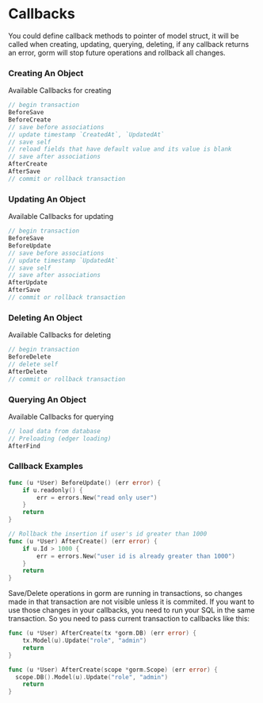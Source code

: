 # Callbacks

<!-- toc -->

You could define callback methods to pointer of model struct, it will be called when creating, updating, querying, deleting, if any callback returns an error, gorm will stop future operations and rollback all changes.

### Creating An Object

Available Callbacks for creating

```go
// begin transaction
BeforeSave
BeforeCreate
// save before associations
// update timestamp `CreatedAt`, `UpdatedAt`
// save self
// reload fields that have default value and its value is blank
// save after associations
AfterCreate
AfterSave
// commit or rollback transaction
```

### Updating An Object

Available Callbacks for updating

```go
// begin transaction
BeforeSave
BeforeUpdate
// save before associations
// update timestamp `UpdatedAt`
// save self
// save after associations
AfterUpdate
AfterSave
// commit or rollback transaction
```

### Deleting An Object

Available Callbacks for deleting

```go
// begin transaction
BeforeDelete
// delete self
AfterDelete
// commit or rollback transaction
```

### Querying An Object

Available Callbacks for querying

```go
// load data from database
// Preloading (edger loading)
AfterFind
```

### Callback Examples

```go
func (u *User) BeforeUpdate() (err error) {
	if u.readonly() {
		err = errors.New("read only user")
	}
	return
}

// Rollback the insertion if user's id greater than 1000
func (u *User) AfterCreate() (err error) {
	if u.Id > 1000 {
		err = errors.New("user id is already greater than 1000")
	}
	return
}
```

Save/Delete operations in gorm are running in transactions, so changes made in that transaction are not visible unless it is commited.
If you want to use those changes in your callbacks, you need to run your SQL in the same transaction. So you need to pass current transaction to callbacks like this:

```go
func (u *User) AfterCreate(tx *gorm.DB) (err error) {
	tx.Model(u).Update("role", "admin")
	return
}
```

```go
func (u *User) AfterCreate(scope *gorm.Scope) (err error) {
  scope.DB().Model(u).Update("role", "admin")
	return
}
```
